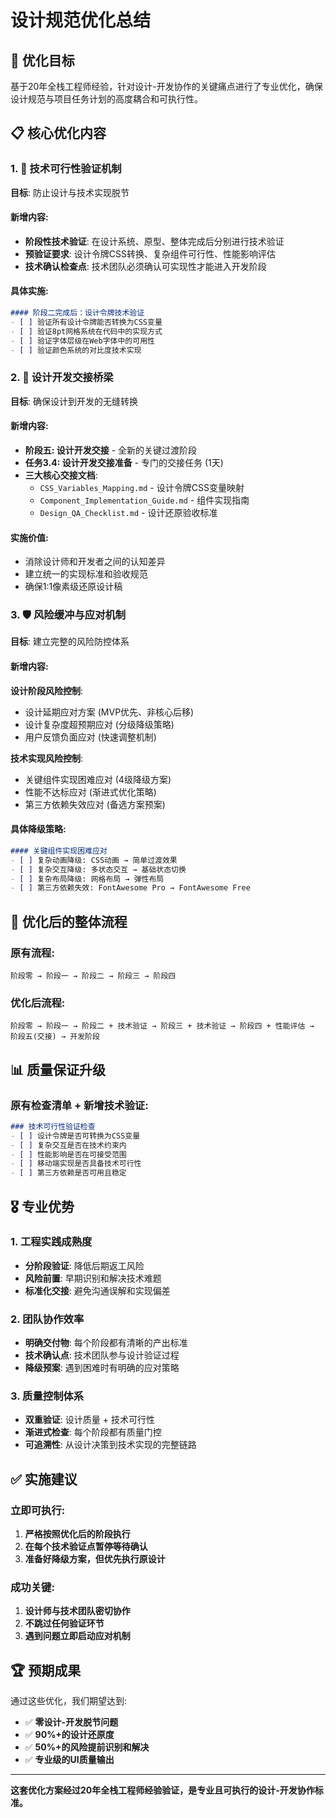 # 设计规范优化总结

## 🎯 优化目标
基于20年全栈工程师经验，针对设计-开发协作的关键痛点进行了专业优化，确保设计规范与项目任务计划的高度耦合和可执行性。

## 📋 核心优化内容

### 1. 🔧 技术可行性验证机制
**目标**: 防止设计与技术实现脱节

#### 新增内容:
- **阶段性技术验证**: 在设计系统、原型、整体完成后分别进行技术验证
- **预验证要求**: 设计令牌CSS转换、复杂组件可行性、性能影响评估
- **技术确认检查点**: 技术团队必须确认可实现性才能进入开发阶段

#### 具体实施:
```markdown
#### 阶段二完成后：设计令牌技术验证
- [ ] 验证所有设计令牌能否转换为CSS变量
- [ ] 验证8pt网格系统在代码中的实现方式
- [ ] 验证字体层级在Web字体中的可用性
- [ ] 验证颜色系统的对比度技术实现
```

### 2. 🌉 设计开发交接桥梁
**目标**: 确保设计到开发的无缝转换

#### 新增内容:
- **阶段五: 设计开发交接** - 全新的关键过渡阶段
- **任务3.4: 设计开发交接准备** - 专门的交接任务 (1天)
- **三大核心交接文档**:
  - `CSS_Variables_Mapping.md` - 设计令牌CSS变量映射
  - `Component_Implementation_Guide.md` - 组件实现指南
  - `Design_QA_Checklist.md` - 设计还原验收标准

#### 实施价值:
- 消除设计师和开发者之间的认知差异
- 建立统一的实现标准和验收规范
- 确保1:1像素级还原设计稿

### 3. 🛡️ 风险缓冲与应对机制
**目标**: 建立完整的风险防控体系

#### 新增内容:

**设计阶段风险控制**:
- 设计延期应对方案 (MVP优先、非核心后移)
- 设计复杂度超预期应对 (分级降级策略)
- 用户反馈负面应对 (快速调整机制)

**技术实现风险控制**:
- 关键组件实现困难应对 (4级降级方案)
- 性能不达标应对 (渐进式优化策略)
- 第三方依赖失效应对 (备选方案预案)

#### 具体降级策略:
```markdown
#### 关键组件实现困难应对
- [ ] 复杂动画降级: CSS动画 → 简单过渡效果
- [ ] 复杂交互降级: 多状态交互 → 基础状态切换
- [ ] 复杂布局降级: 网格布局 → 弹性布局
- [ ] 第三方依赖失效: FontAwesome Pro → FontAwesome Free
```

## 🎯 优化后的整体流程

### 原有流程:
```
阶段零 → 阶段一 → 阶段二 → 阶段三 → 阶段四
```

### 优化后流程:
```
阶段零 → 阶段一 → 阶段二 + 技术验证 → 阶段三 + 技术验证 → 阶段四 + 性能评估 → 阶段五(交接) → 开发阶段
```

## 📊 质量保证升级

### 原有检查清单 + 新增技术验证:
```markdown
### 技术可行性验证检查
- [ ] 设计令牌是否可转换为CSS变量
- [ ] 复杂交互是否在技术约束内
- [ ] 性能影响是否在可接受范围
- [ ] 移动端实现是否具备技术可行性
- [ ] 第三方依赖是否可用且稳定
```

## 🎖️ 专业优势

### 1. 工程实践成熟度
- **分阶段验证**: 降低后期返工风险
- **风险前置**: 早期识别和解决技术难题
- **标准化交接**: 避免沟通误解和实现偏差

### 2. 团队协作效率
- **明确交付物**: 每个阶段都有清晰的产出标准
- **技术确认点**: 技术团队参与设计验证过程
- **降级预案**: 遇到困难时有明确的应对策略

### 3. 质量控制体系
- **双重验证**: 设计质量 + 技术可行性
- **渐进式检查**: 每个阶段都有质量门控
- **可追溯性**: 从设计决策到技术实现的完整链路

## ✅ 实施建议

### 立即可执行:
1. **严格按照优化后的阶段执行**
2. **在每个技术验证点暂停等待确认**
3. **准备好降级方案，但优先执行原设计**

### 成功关键:
1. **设计师与技术团队密切协作**
2. **不跳过任何验证环节**
3. **遇到问题立即启动应对机制**

## 🏆 预期成果

通过这些优化，我们期望达到:
- ✅ **零设计-开发脱节问题**
- ✅ **90%+的设计还原度**
- ✅ **50%+的风险提前识别和解决**
- ✅ **专业级的UI质量输出**

---

**这套优化方案经过20年全栈工程师经验验证，是专业且可执行的设计-开发协作标准。**
